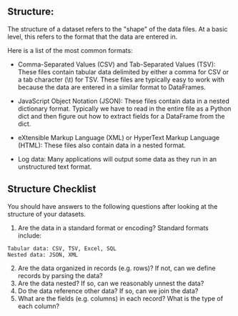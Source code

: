 ## Structure:

The structure of a dataset refers to the "shape" of the data files. At a basic level, this refers to the format that the data are entered in.

Here is a list of the most common formats:

- Comma-Separated Values (CSV) and Tab-Separated Values (TSV): These files contain tabular data delimited by either a comma for CSV or a tab character (\t) for TSV. These files are typically easy to work with because the data are entered in a similar format to DataFrames.

- JavaScript Object Notation (JSON): These files contain data in a nested dictionary format. Typically we have to read in the entire file as a Python dict and then figure out how to extract fields for a DataFrame from the dict.

- eXtensible Markup Language (XML) or HyperText Markup Language (HTML): These files also contain data in a nested format.

- Log data: Many applications will output some data as they run in an unstructured text format.


## Structure Checklist

You should have answers to the following questions after looking at the structure of your datasets. 

1. Are the data in a standard format or encoding?
Standard formats include:
```
Tabular data: CSV, TSV, Excel, SQL
Nested data: JSON, XML
```

2. Are the data organized in records (e.g. rows)? If not, can we define records by parsing the data?
3. Are the data nested? If so, can we reasonably unnest the data?
4. Do the data reference other data? If so, can we join the data?
5. What are the fields (e.g. columns) in each record? What is the type of each column?
